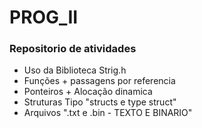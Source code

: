 # PROG_II 

### Repositorio de atividades

- Uso da Biblioteca Strig.h
- Funções + passagens por referencia
- Ponteiros + Alocação dinamica
- Struturas Tipo "structs e type struct"
- Arquivos ".txt e .bin - TEXTO E BINARIO"
